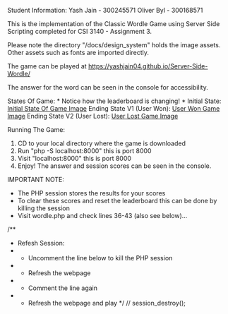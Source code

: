 Student Information:
Yash Jain - 300245571
Oliver Byl - 300168571

This is the implementation of the Classic Wordle Game using Server Side Scripting completed for CSI 3140 - Assignment 3.

Please note the directory "/docs/design_system" holds the image assets. Other assets such as fonts are imported directly.

The game can be played at https://yashjain04.github.io/Server-Side-Wordle/

The answer for the word can be seen in the console for accessibility.

States Of Game: * Notice how the leaderboard is changing! *
Initial State: [Initial State Of Game Image](https://github.com/YashJain04/Server-Side-Wordle/blob/main/docs/design_system/gameStateInitial.png?raw=true)
Ending State V1 (User Won): [User Won Game Image](https://github.com/YashJain04/Server-Side-Wordle/blob/main/docs/design_system/gameStateUserWon.png?raw=true)
Ending State V2 (User Lost): [User Lost Game Image](https://github.com/YashJain04/Server-Side-Wordle/blob/main/docs/design_system/gameStateUserLost.png?raw=true)

Running The Game:
1. CD to your local directory where the game is downloaded
2. Run "php -S localhost:8000" this is port 8000
3. Visit "localhost:8000" this is port 8000
4. Enjoy! The answer and session scores can be seen in the console.

IMPORTANT NOTE:
- The PHP session stores the results for your scores
- To clear these scores and reset the leaderboard this can be done by killing the session
- Visit wordle.php and check lines 36-43 (also see below)...

/**
 * Refesh Session:
 * - Uncomment the line below to kill the PHP session
 * - Refresh the webpage
 * - Comment the line again
 * - Refresh the webpage and play
 */
// session_destroy();